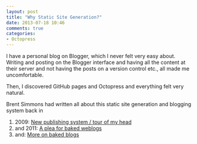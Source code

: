 ```yaml
---
layout: post
title: "Why Static Site Generation?"
date: 2013-07-18 10:46
comments: true
categories: 
- Octopress
---
```


I have a personal blog on Blogger, which I never felt very easy about. Writing and posting on the Blogger interface and having all the content at their server and not having the posts on a version control etc., all made me uncomfortable.

Then, I discovered GitHub pages and Octopress and everything felt very natural.

Brent Simmons had written all about this static site generation and blogging system back in

1. 2009: [New publishing system / tour of my head](http://inessential.com/2009/01/30/new_publishing_system_tour_of_my_head)
2. and 2011: [A plea for baked weblogs](http://inessential.com/2011/03/16/a_plea_for_baked_weblogs)
3. and: [More on baked blogs](http://inessential.com/2011/03/17/more_on_baked_blogs)
